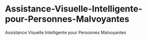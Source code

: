 # Assistance-Visuelle-Intelligente-pour-Personnes-Malvoyantes
Assistance Visuelle Intelligente pour Personnes Malvoyantes
